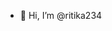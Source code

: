 - 👋 Hi, I’m @ritika234
 
<!---
ritika2345/ritika2345 is a ✨ special ✨ repository because its `README.md` (this file) appears on your GitHub profile.
You can click the Preview link to take a look at your changes.
--->
